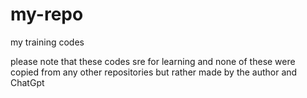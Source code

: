# my-repo
my training codes

please note that these codes sre for learning and none 
of these were copied from any other repositories but rather made by the author and ChatGpt
